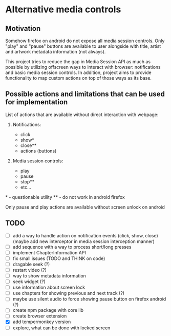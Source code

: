 # Alternative media controls

## Motivation

Somehow firefox on android do not expose all media session controls. Only "play" and "pause" buttons are available to user alongside with title, artist and artwork metadata information (not always).

This project tries to reduce the gap in Media Session API as much as possible by utilizing offscreen ways to interact with browser: notifications and basic media session controls. In addition, project aims to provide functionality to map custom actions on top of those ways as its base.

## Possible actions and limitations that can be used for implementation

List of actions that are available without direct interaction with webpage:

1. Notifications:
    - click
    - show*
    - close**
    - actions (buttons)

2. Media session controls:
    - play
    - pause
    - stop**
    - etc...

\* - questionable utility ** - do not work in android firefox

Only pause and play actions are available without screen unlock on android

## TODO

- [ ] add a way to handle action on notification events (click, show, close) (maybe add new interceptor in media session interception manner)
- [ ] add sequence with a way to process short/long presses
- [ ] implement ChapterInformation API
- [ ] fix small issues (TODO and THINK on code)
- [ ] dragable seek (?)
- [ ] restart video (?)
- [ ] way to show metadata information
- [ ] seek widget (?)
- [ ] use information about screen lock
- [ ] use chapters for showing previous and next track (?)
- [ ] maybe use silent audio to force showing pause button on firefox android (?)
- [ ] create npm package with core lib
- [ ] create browser extension
- [x] add tempermonkey version
- [ ] explore, what can be done with locked screen